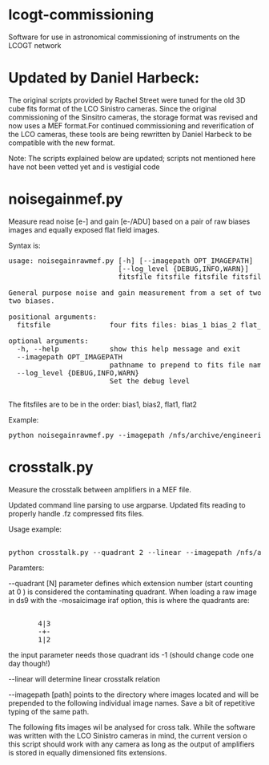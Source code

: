 # lcogt-commissioning
Software for use in astronomical commissioning of instruments on the LCOGT network

Updated by Daniel Harbeck:
==
The original scripts provided by Rachel Street were tuned for the old 3D cube fits format
 of the LCO Sinistro cameras. Since the original commissioning of the Sinsitro cameras, the storage
 format was revised and now uses a MEF format.For continued commissioning and reverification of the
 LCO cameras, these tools are being rewritten by Daniel Harbeck to be compatible with the new format. 

 Note: The scripts explained below are updated; scripts not mentioned here have not been vetted yet and 
 is vestigial code 

noisegainmef.py
===

Measure read noise [e-] and gain [e-/ADU]  based on a pair of raw biases images and equally exposed
flat field images. 

Syntax is:
<pre>
usage: noisegainrawmef.py [-h] [--imagepath OPT_IMAGEPATH]
                          [--log_level {DEBUG,INFO,WARN}]
                          fitsfile fitsfile fitsfile fitsfile

General purpose noise and gain measurement from a set of two flat fields and
two biases.

positional arguments:
  fitsfile              four fits files: bias_1 bias_2 flat_1 flat_2

optional arguments:
  -h, --help            show this help message and exit
  --imagepath OPT_IMAGEPATH
                        pathname to prepend to fits file names.
  --log_level {DEBUG,INFO,WARN}
                        Set the debug level

</pre>

The fitsfiles are to be in the order: bias1, bias2, flat1, flat2

Example:
<pre>
python noisegainrawmef.py --imagepath /nfs/archive/engineering/cpt/fl14/20170912/raw/ cpt1m013-fl14-20170912-0002-b00.fits.fz cpt1m013-fl14-20170912-0003-b00.fits.fz   cpt1m013-fl14-20170912-0030-f00.fits.fz cpt1m013-fl14-20170912-0031-f00.fits.fz
</pre>


crosstalk.py
====
Measure the crosstalk between amplifiers in a MEF file. 

Updated command line parsing to use argparse. Updated fits reading to properly handle .fz
 compressed fits files. 

Usage example:
<pre>

python crosstalk.py --quadrant 2 --linear --imagepath /nfs/archive/engineering/cpt/fl14/20170913/raw    cpt1m013-fl14-20170913-0106-x00.fits.fz cpt1m013-fl14-20170913-0107-x00.fits.fz cpt1m013-fl14-20170913-0108-x00.fits.fz
</pre>

Paramters:

--quadrant [N] parameter defines which extension number (start counting at 0 ) is considered the contaminating quadrant.
  When loading a raw image in ds9 with the -mosaicimage iraf option, this is where the quadrants are:
<pre>  
       4|3
       -+- 
       1|2
</pre>
  the input parameter needs those quadrant ids -1 (should change code one day though!)

--linear will determine linear crosstalk relation

--imagepath [path]  points to the directory where images located and will be prepended to the
 following individual image names. Save a bit of repetitive typing of the same path.

The following fits images wil be analysed for cross talk. While the software was written with the 
LCO Sinistro cameras in mind, the current version o this script should work with any camera as 
long as the output of amplifiers is stored in equally dimensioned fits extensions. 